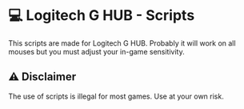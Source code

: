 
# 💻 Logitech G HUB - Scripts

This scripts are made for Logitech G HUB. Probably it will work on all mouses but you must adjust your in-game sensitivity.

## ⚠️ Disclaimer

The use of scripts is illegal for most games. Use at your own risk.
